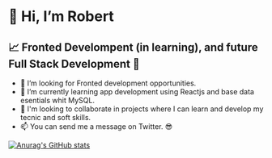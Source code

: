 #  👋 Hi, I’m Robert 

## :chart_with_upwards_trend: Fronted Develompent (in learning), and future Full Stack Development :muscle:

- :mag_right: I’m looking for Fronted development opportunities.
- 🌱 I’m currently learning app development using Reactjs and base data esentials whit MySQL.
- 👐 I'm looking to collaborate in projects where I can learn and develop my  tecnic and soft skills.
- 📫 You can send me a message on Twitter.  :sunglasses:


[![Anurag's GitHub stats](https://github-readme-stats.vercel.app/api?username=Rsdjsp&theme=dark&show_icons=true)](https://github.com/Rsdjsp/github-readme-stats)



<!---
Rsdjsp/Rsdjsp is a ✨ special ✨ repository because its `README.md` (this file) appears on your GitHub profile.
You can click the Preview link to take a look at your changes.
--->

